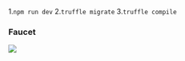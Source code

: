 
1.`npm run dev`
2.`truffle migrate`
3.`truffle compile`

### Faucet
<img src = "https://i.imgur.com/BfnPIbv.png" />
